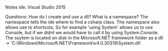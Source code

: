 Notes
ide: Visual Studio 2015



Questions:
	How do I create and use a dll?
	What is a namespace?
		The namespace tells the ide where to find a csharp class.    The namespace also allows use to shortcuts, So for example 'using System' allows us to use Console, but if we didnt we would have to call it
			by using System.Console.   The ssytem is located on disk in the Microsoft.NET framework folder as a dll -> 'C:\Windows\Microsoft.NET\Framework\v4.0.30319\System.dll'.
		